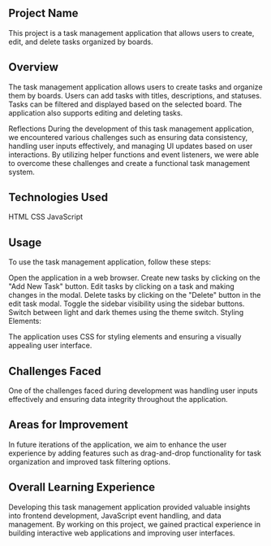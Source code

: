 
## Project Name

This project is a task management application that allows users to create, edit, and delete tasks organized by boards.

## Overview

The task management application allows users to create tasks and organize them by boards. Users can add tasks with titles, descriptions, and statuses. Tasks can be filtered and displayed based on the selected board. The application also supports editing and deleting tasks.

Reflections
During the development of this task management application, we encountered various challenges such as ensuring data consistency, handling user inputs effectively, and managing UI updates based on user interactions. By utilizing helper functions and event listeners, we were able to overcome these challenges and create a functional task management system.

## Technologies Used

HTML
CSS
JavaScript

## Usage

To use the task management application, follow these steps:

Open the application in a web browser.
Create new tasks by clicking on the "Add New Task" button.
Edit tasks by clicking on a task and making changes in the modal.
Delete tasks by clicking on the "Delete" button in the edit task modal.
Toggle the sidebar visibility using the sidebar buttons.
Switch between light and dark themes using the theme switch.
Styling Elements:

The application uses CSS for styling elements and ensuring a visually appealing user interface.

## Challenges Faced

One of the challenges faced during development was handling user inputs effectively and ensuring data integrity throughout the application.

## Areas for Improvement

In future iterations of the application, we aim to enhance the user experience by adding features such as drag-and-drop functionality for task organization and improved task filtering options.

## Overall Learning Experience

Developing this task management application provided valuable insights into frontend development, JavaScript event handling, and data management. By working on this project, we gained practical experience in building interactive web applications and improving user interfaces.